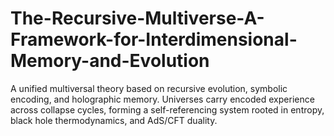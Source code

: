 # The-Recursive-Multiverse-A-Framework-for-Interdimensional-Memory-and-Evolution
A unified multiversal theory based on recursive evolution, symbolic encoding, and holographic memory. Universes carry encoded experience across collapse cycles, forming a self-referencing system rooted in entropy, black hole thermodynamics, and AdS/CFT duality.
